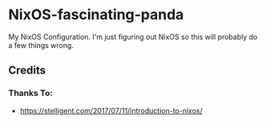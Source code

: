 # NixOS-fascinating-panda
  My NixOS Configuration.
  I'm just figuring out NixOS so this will probably do a few things wrong.


## Credits

### Thanks To:

- https://stelligent.com/2017/07/11/introduction-to-nixos/ 
